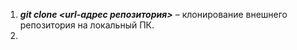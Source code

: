 1. ***git clone <url-адрес репозитория>*** – клонирование внешнего репозитория на  локальный ПК.
2.  